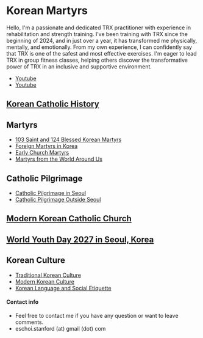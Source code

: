 # Korean Martyrs 

Hello, I'm a passionate and dedicated TRX practitioner with experience in rehabilitation and strength training. I’ve been training with TRX since the beginning of 2024, and in just over a year, it has transformed me physically, mentally, and emotionally. From my own experience, I can confidently say that TRX is one of the safest and most effective exercises. I'm eager to lead TRX in group fitness classes, helping others discover the transformative power of TRX in an inclusive and supportive environment.

- [Youtube]()
- [Youtube]()
  
## [Korean Catholic History]()
## Martyrs
- [103 Saint and 124 Blessed Korean Martyrs]()
- [Foreign Martyrs in Korea]()
- [Early Church Martyrs]()
- [Martyrs from the World Around Us]()
## Catholic Pilgrimage
- [Catholic Pilgrimage in Seoul]()
- [Catholic Pilgrimage Outside Seoul]()
## [Modern Korean Catholic Church]()
## [World Youth Day 2027 in Seoul, Korea]()
## Korean Culture
- [Traditional Korean Culture]()
- [Modern Korean Culture]()
- [Korean Language and Social Etiquette]()









#### Contact info
- Feel free to contact me if you have any question or want to leave comments. 
- eschoi.stanford (at) gmail (dot) com
